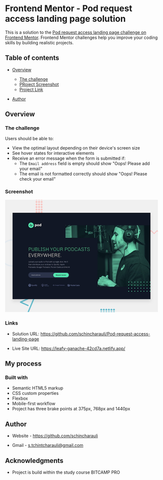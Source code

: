 # Frontend Mentor - Pod request access landing page solution

This is a solution to the [Pod request access landing page challenge on Frontend Mentor](https://www.frontendmentor.io/challenges/pod-request-access-landing-page-eyTmdkLSG). Frontend Mentor challenges help you improve your coding skills by building realistic projects. 

## Table of contents

- [Overview](#overview)
  - [The challenge](#the-challenge)
  - [PRoject Screenshot](./images/desktop-preview.jpg)
  - [Project Link](https://remarkable-squirrel-78d279.netlify.app/)

- [Author](https://github.com/schincharauli)



## Overview

### The challenge

Users should be able to:

- View the optimal layout depending on their device's screen size
- See hover states for interactive elements
- Receive an error message when the form is submitted if:
  - The `Email address` field is empty should show "Oops! Please add your email"
  - The email is not formatted correctly should show "Oops! Please check your email"

### Screenshot
![](./assets/desktop/preview.jpg
)



### Links

- Solution URL: https://github.com/schincharauli/Pod-request-access-landing-page

- Live Site URL: https://leafy-ganache-42cd7a.netlify.app/

## My process

### Built with

- Semantic HTML5 markup
- CSS custom properties
- Flexbox
- Mobile-first workflow
- Project has three brake points at 375px, 768px and 1440px



## Author

- Website - https://github.com/schincharauli

- Gmail - s.tchintcharauli@gmail.com


## Acknowledgments

- Project is build within the study course BITCAMP PRO
